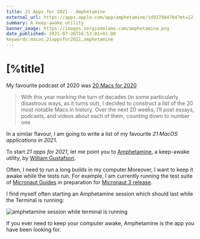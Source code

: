 ```yaml
---
title: 21 Apps for 2021 - Amphetamine
external_url: https://apps.apple.com/app/amphetamine/id937984704?mt=12
summary: A keep-awake utility
banner_image: https://images.sergiodelamo.com/amphetamine.png
date_published: 2021-07-26T16:53:01+01:00
keywords:macos,21appsfor2021,amphetamine
---
```


# [%title]

My favourite podcast of 2020 was [20 Macs for 2020](https://sixcolors.com/post/2020/08/20-macs-for-2020-an-introduction/)

> With this year marking the turn of decades (in some particularly disastrous ways, as it turns out), I decided to construct a list of the 20 most notable Macs in history. Over the next 20 weeks, I’ll post essays, podcasts, and videos about each of them, counting down to number one

In a similar flavour, I am going to write a list of my favourite _21 MacOS applications in 2021_. 

To start _21 apps for 2021_, let me point you to [Amphetamine]([%external_url]), a keep-awake utility, by [William Gustafson](https://twitter.com/x74353). 

Often, I need to run a long builds in my computer.Moreover, I want to keep it awake while the tests run. For example, I am currently running the test suite of [Micronaut Guides](https://github.com/micronaut-projects/micronaut-guides/pulls) in preparation for [Micronaut 3 release](https://micronaut.io). 

I find myself often starting an Amphetamine session which should last while the Terminal is running:

![amphetamine session while terminal is running](https://images.sergiodelamo.com/amphetamine-session-while-terminal-is-running.png)

If you ever need to keep your computer awake, Amphetamine is the app you have been looking for. 

